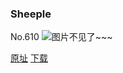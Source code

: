 ### Sheeple
No.610
![图片不见了~~~](https://imgs.xkcd.com/comics/sheeple.png)

[原址](https://xkcd.com//610) [下载](https://imgs.xkcd.com/comics/sheeple.png)

